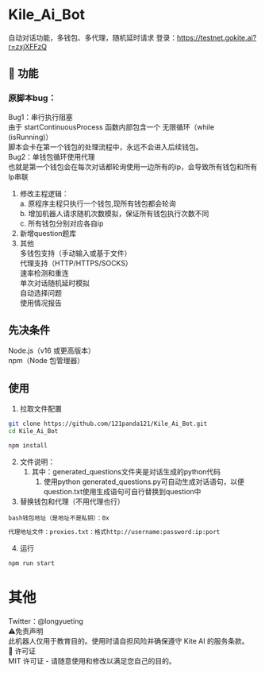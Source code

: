 # Kile_Ai_Bot
自动对话功能，多钱包、多代理，随机延时请求
登录：https://testnet.gokite.ai?r=zxjXFFzQ
## 🌟 功能
### 原脚本bug：  
Bug1：串行执行阻塞  
由于 startContinuousProcess 函数内部包含一个 无限循环（while (isRunning)）   
脚本会卡在第一个钱包的处理流程中，永远不会进入后续钱包。  
Bug2：单钱包循环使用代理  
也就是第一个钱包会在每次对话都轮询使用一边所有的ip，会导致所有钱包和所有Ip串联  
1. 修改主程逻辑：  
   a. 原程序主程只执行一个钱包,现所有钱包都会轮询  
   b. 增加机器人请求随机次数模拟，保证所有钱包执行次数不同  
   c. 所有钱包分别对应各自ip  
3. 新增question题库  
4. 其他  
多钱包支持（手动输入或基于文件）  
代理支持（HTTP/HTTPS/SOCKS）  
速率检测和重连  
单次对话随机延时模拟  
自动选择问题  
使用情况报告  
## 先决条件
Node.js（v16 或更高版本）  
npm（Node 包管理器）  

## 使用

1. 拉取文件配置

```bash
git clone https://github.com/121panda121/Kile_Ai_Bot.git
cd Kile_Ai_Bot
```

```bash
npm install
```
2. 文件说明：
   1. 其中：generated_questions文件夹是对话生成的python代码
      1. 使用python generated_questions.py可自动生成对话语句，以便question.txt使用生成语句可自行替换到question中
3. 替换钱包和代理（不用代理也行）

``` 
bash钱包地址（是地址不是私钥）：0x 
```

```bash
代理地址文件：proxies.txt：格式http://username:password:ip:port  
```
4. 运行

```bash
npm run start
```

# 其他

Twitter：@longyueting  
⚠️免责声明  
此机器人仅用于教育目的。使用时请自担风险并确保遵守 Kite AI 的服务条款。  
📜 许可证  
MIT 许可证 - 请随意使用和修改以满足您自己的目的。
